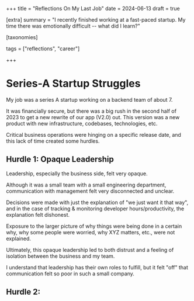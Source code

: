 +++
title = "Reflections On My Last Job"
date = 2024-06-13
draft = true

[extra]
summary = "I recently finished working at a fast-paced startup. My time there was emotionally difficult -- what did I learn?"

[taxonomies]

tags = ["reflections", "career"]

+++

# Series-A Startup Struggles
My job was a series A startup working on a backend team of about 7.

It was financially secure, but there was a big rush in the second half of 2023 to get a new rewrite of our app (V2.0) out. This version was a new product with new infrastructure, codebases, technologies, etc.

Critical business operations were hinging on a specific release date, and this lack of time
created some hurdles.

## Hurdle 1: Opaque Leadership

Leadership, especially the business side, felt very opaque.

Although it was a small team with a small engineering department, communication with management felt very
disconnected and unclear.

Decisions were made with just the explanation of "we just want it that way", and
in the case of tracking & monitoring developer hours/productivity, the explanation felt dishonest.

Exposure to the larger picture of why things were being done in a certain why, why some people were worried,
why XYZ matters, etc., were not explained.

Ultimately, this opaque leadership led to both distrust and a feeling of isolation between the business and my team.

I understand that leadership has their own roles to fulfill, but it felt "off" that communication felt so poor in such a small company.

## Hurdle 2:
